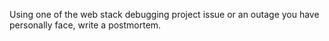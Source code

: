 Using one of the web stack debugging project issue or an outage you have personally face, write a postmortem.
